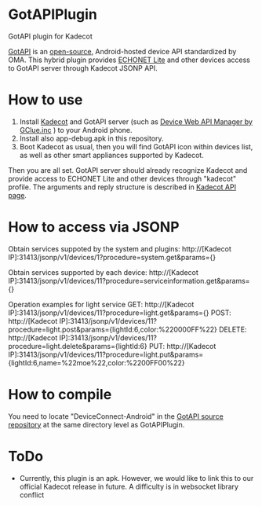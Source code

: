 # GotAPIPlugin
GotAPI plugin for Kadecot

[GotAPI](https://device-webapi.org/) is an [open-source](https://github.com/DeviceConnect), Android-hosted device API standardized by OMA. This hybrid plugin provides [ECHONET Lite](http://www.echonet.gr.jp/) and other devices access to GotAPI server through Kadecot JSONP API.

# How to use
1. Install [Kadecot](https://play.google.com/store/apps/details?id=com.sonycsl.Kadecot) and GotAPI server (such as [Device Web API Manager by GClue.inc](https://play.google.com/store/apps/details?id=org.deviceconnect.android.manager) ) to your Android phone.
2. Install also app-debug.apk in this repository.
3. Boot Kadecot as usual, then you will find GotAPI icon within devices list, as well as other smart appliances supported by Kadecot. 

Then you are all set. GotAPI server should already recognize Kadecot and provide access to ECHONET Lite and other devices through "kadecot" profile. The arguments and reply structure is described in [Kadecot API page](http://kadecot.net/blog/2750/).

# How to access via JSONP

Obtain services suppoted by the system and plugins: 
http://[Kadecot IP]:31413/jsonp/v1/devices/1?procedure=system.get&params={}

Obtain services supported by each device:
http://[Kadecot IP]:31413/jsonp/v1/devices/11?procedure=serviceinformation.get&params={}

Operation examples for light service
GET:    http://[Kadecot IP]:31413/jsonp/v1/devices/11?procedure=light.get&params={}
POST:   http://[Kadecot IP]:31413/jsonp/v1/devices/11?procedure=light.post&params={lightId:6,color:%220000FF%22}
DELETE: http://[Kadecot IP]:31413/jsonp/v1/devices/11?procedure=light.delete&params={lightId:6}
PUT:    http://[Kadecot IP]:31413/jsonp/v1/devices/11?procedure=light.put&params={lightId:6,name=%22moe%22,color:%2200FF00%22}


# How to compile

You need to locate "DeviceConnect-Android" in the [GotAPI source repository](https://github.com/DeviceConnect/DeviceConnect-Android) at the same directory level as GotAPIPlugin.
 
# ToDo
- Currently, this plugin is an apk. However, we would like to link this to our official Kadecot release in future. A difficulty is in websocket library conflict
